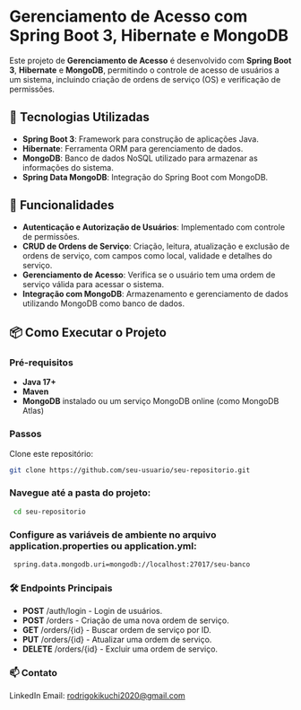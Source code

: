 # Gerenciamento de Acesso com Spring Boot 3, Hibernate e MongoDB

Este projeto de **Gerenciamento de Acesso** é desenvolvido com **Spring Boot 3**, **Hibernate** e **MongoDB**, permitindo o controle de acesso de usuários a um sistema, incluindo criação de ordens de serviço (OS) e verificação de permissões.

## 🚀 Tecnologias Utilizadas
- **Spring Boot 3**: Framework para construção de aplicações Java.
- **Hibernate**: Ferramenta ORM para gerenciamento de dados.
- **MongoDB**: Banco de dados NoSQL utilizado para armazenar as informações do sistema.
- **Spring Data MongoDB**: Integração do Spring Boot com MongoDB.

## 📑 Funcionalidades
- **Autenticação e Autorização de Usuários**: Implementado com controle de permissões.
- **CRUD de Ordens de Serviço**: Criação, leitura, atualização e exclusão de ordens de serviço, com campos como local, validade e detalhes do serviço.
- **Gerenciamento de Acesso**: Verifica se o usuário tem uma ordem de serviço válida para acessar o sistema.
- **Integração com MongoDB**: Armazenamento e gerenciamento de dados utilizando MongoDB como banco de dados.

## 📦 Como Executar o Projeto
### Pré-requisitos
- **Java 17+**
- **Maven**
- **MongoDB** instalado ou um serviço MongoDB online (como MongoDB Atlas)

### Passos
Clone este repositório:
   ```bash
   git clone https://github.com/seu-usuario/seu-repositorio.git
  ````
### Navegue até a pasta do projeto:
  ```bash
   cd seu-repositorio
  ````
### Configure as variáveis de ambiente no arquivo application.properties ou application.yml:
```bash
 spring.data.mongodb.uri=mongodb://localhost:27017/seu-banco
  ````

### 🛠️ Endpoints Principais

- **POST** /auth/login - Login de usuários.
- **POST** /orders - Criação de uma nova ordem de serviço.
- **GET** /orders/{id} - Buscar ordem de serviço por ID.
- **PUT** /orders/{id} - Atualizar uma ordem de serviço.
- **DELETE** /orders/{id} - Excluir uma ordem de serviço.

### 📫 Contato
LinkedIn
Email: rodrigokikuchi2020@gmail.com
